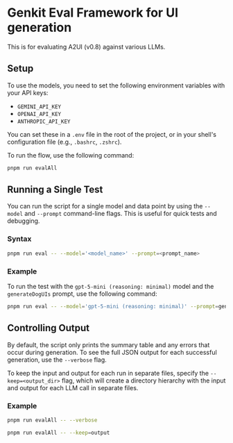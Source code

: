 # Genkit Eval Framework for UI generation

This is for evaluating A2UI (v0.8) against various LLMs.

## Setup

To use the models, you need to set the following environment variables with your API keys:

- `GEMINI_API_KEY`
- `OPENAI_API_KEY`
- `ANTHROPIC_API_KEY`

You can set these in a `.env` file in the root of the project, or in your shell's configuration file (e.g., `.bashrc`, `.zshrc`).

To run the flow, use the following command:

```bash
pnpm run evalAll
```

## Running a Single Test

You can run the script for a single model and data point by using the `--model` and `--prompt` command-line flags. This is useful for quick tests and debugging.

### Syntax

```bash
pnpm run eval -- --model='<model_name>' --prompt=<prompt_name>
```

### Example

To run the test with the `gpt-5-mini (reasoning: minimal)` model and the `generateDogUIs` prompt, use the following command:

```bash
pnpm run eval -- --model='gpt-5-mini (reasoning: minimal)' --prompt=generateDogUIs
```

## Controlling Output

By default, the script only prints the summary table and any errors that occur during generation. To see the full JSON output for each successful generation, use the `--verbose` flag.

To keep the input and output for each run in separate files, specify the `--keep=<output_dir>` flag, which will create a directory hierarchy with the input and output for each LLM call in separate files.

### Example

```bash
pnpm run evalAll -- --verbose
```

```bash
pnpm run evalAll -- --keep=output
```
